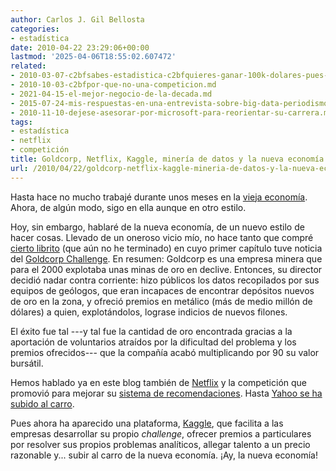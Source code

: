```yaml
---
author: Carlos J. Gil Bellosta
categories:
- estadística
date: 2010-04-22 23:29:06+00:00
lastmod: '2025-04-06T18:55:02.607472'
related:
- 2010-03-07-c2bfsabes-estadistica-c2bfquieres-ganar-100k-dolares-pues-lee.md
- 2010-10-03-c2bfpor-que-no-una-competicion.md
- 2021-04-15-el-mejor-negocio-de-la-decada.md
- 2015-07-24-mis-respuestas-en-una-entrevista-sobre-big-data-periodismo-de-datos-etc.md
- 2010-11-10-dejese-asesorar-por-microsoft-para-reorientar-su-carrera.md
tags:
- estadística
- netflix
- competición
title: Goldcorp, Netflix, Kaggle, minería de datos y la nueva economía
url: /2010/04/22/goldcorp-netflix-kaggle-mineria-de-datos-y-la-nueva-economia/
---
```


Hasta hace no mucho trabajé durante unos meses en la [vieja economía](http://www.everis.com). Ahora, de algún modo, sigo en ella aunque en otro estilo.

Hoy, sin embargo, hablaré de la nueva economía, de un nuevo estilo de hacer cosas. Llevado de un oneroso vicio mío, no hace tanto que compré [cierto librito](http://www.casadellibro.com/libro-wikinomics-la-nueva-economia-de-las-multitudes-inteligentes/2900001178371) (que aún no he terminado) en cuyo primer capítulo tuve noticia del [Goldcorp Challenge](http://www.bullnotbull.com/archive/wikinomics.html). En resumen: Goldcorp es una empresa minera que para el 2000 explotaba unas minas de oro en declive. Entonces, su director decidió nadar contra corriente: hizo públicos los datos recopilados por sus equipos de geólogos, que eran incapaces de encontrar depósitos nuevos de oro en la zona, y ofreció premios en metálico (más de medio millón de dólares) a quien, explotándolos, lograse indicios de nuevos filones.

El éxito fue tal ---y tal fue la cantidad de oro encontrada gracias a la aportación de voluntarios atraídos por la dificultad del problema y los premios ofrecidos--- que la compañía acabó multiplicando por 90 su valor bursátil.

Hemos hablado ya en este blog también de [Netflix](http://datanalytics.wordpress.com/2010/03/07/sabes-estadistica-quieres-ganar-100k-dolares-pues-lee/) y la competición que promovió para mejorar su [sistema de recomendaciones](http://es.wikipedia.org/wiki/Sistema_recomendador). Hasta [Yahoo se ha subido al carro](http://www.pentagram.com/what-type-are-you/).

Pues ahora ha aparecido una plataforma, [Kaggle](http://kaggle.com/general/aboutus/how-it-works), que facilita a las empresas desarrollar su propio _challenge_, ofrecer premios a particulares por resolver sus propios problemas analíticos, allegar talento a un precio razonable y... subir al carro de la nueva economía. ¡Ay, la nueva economía!